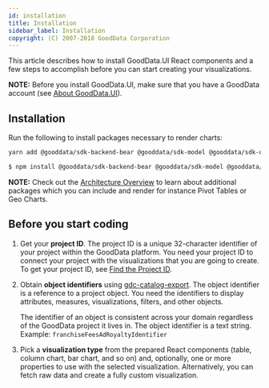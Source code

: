 ```yaml
---
id: installation
title: Installation
sidebar_label: Installation
copyright: (C) 2007-2018 GoodData Corporation
---
```


This article describes how to install GoodData.UI React components and a few steps to accomplish before you can start 
creating your visualizations.

**NOTE:** Before you install GoodData.UI, make sure that you have a GoodData account (see [About GoodData.UI](01_intro__about_gooddataui.md#supported-technologies)).

## Installation

Run the following to install packages necessary to render charts:

```bash
yarn add @gooddata/sdk-backend-bear @gooddata/sdk-model @gooddata/sdk-ui-charts
```

```bash
$ npm install @gooddata/sdk-backend-bear @gooddata/sdk-model @gooddata/sdk-ui-charts
```

**NOTE:** Check out the [Architecture Overview](01_intro__framework_overview.md) to learn about additional packages which
you can include and render for instance Pivot Tables or Geo Charts.

## Before you start coding

1. Get your **project ID**. The project ID is a unique 32-character identifier of your project within the GoodData platform. You need your project ID to connect your project with the visualizations that you are going to create. To get your project ID, see [Find the Project ID](https://help.gooddata.com/display/doc/Find+the+Project+ID).
2. Obtain **object identifiers** using [gdc-catalog-export](02_start__catalog_export.md). The object identifier is a reference to a project object. You need the identifiers to display attributes, measures, visualizations, filters, and other objects.
    
    The identifier of an object is consistent across your domain regardless of the GoodData project it lives in. The object identifier is a text string. Example: `franchiseFeesAdRoyaltyIdentifier`
3. Pick a **visualization type** from the prepared React components (table, column chart, bar chart, and so on) and, optionally, one or more properties to use with the selected visualization. Alternatively, you can fetch raw data and create a fully custom visualization.
